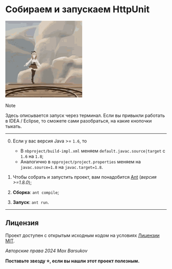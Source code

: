 # Собираем и запускаем HttpUnit

<img alt="tf2-anime-girl" src="./.resources/tf2-anime-girl.gif" height="240">

> [!NOTE]
> Здесь описывается запуск через терминал. Если вы привыкли работать в IDEA / Eclipse, то сможете сами разобраться, на какие кнопочки тыкать.

---

0. Если у вас версия Java >= `1.6`, то
   * В `nbproject/build-impl.xml` меняем `default.javac.source|target` с `1.6` на `1.8`;
   * Аналогично в `npproject/project.properties` меняем на `javac.source=1.8` на `javac.target=1.8`.

1. Чтобы собрать и запустить проект, вам понадобится [Ant](https://ant.apache.org/) (_версия >=1.8.0_);
2. **Сборка**: `ant compile`;
3. **Запуск**: `ant run`.

---

## Лицензия <a name="license"></a>

Проект доступен с открытым исходным кодом на условиях [Лицензии MIT](https://opensource.org/license/mit/).

*Авторские права 2024 Max Barsukov*

**Поставьте звезду :star:, если вы нашли этот проект полезным.**
